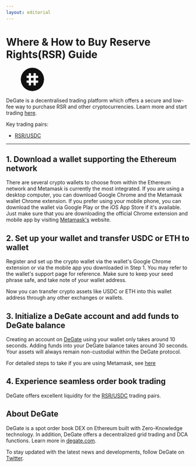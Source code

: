 ```yaml
---
layout: editorial
---
```


# Where & How to Buy Reserve Rights(RSR) Guide

<figure><img src="../.gitbook/assets/rsr_0x320623b8e4ff03373931769a31fc52a4e78b5d70.png" alt="RSR" width="64" style="border-radius: 50%;"><figcaption></figcaption></figure>

DeGate is a decentralised trading platform which offers a secure and low-fee way to purchase RSR and other cryptocurrencies. Learn more and start trading [here](https://app.degate.com/trade/USDC/0x320623b8e4ff03373931769a31fc52a4e78b5d70?utm_source=howtobuy).&#x20;

Key trading pairs:

* [RSR/USDC](https://app.degate.com/trade/USDC/0x320623b8e4ff03373931769a31fc52a4e78b5d70?utm_source=howtobuy)

***

## 1. Download a wallet supporting the Ethereum network

There are several crypto wallets to choose from within the Ethereum network and Metamask is currently the most integrated. If you are using a desktop computer, you can download Google Chrome and the Metamask wallet Chrome extension. If you prefer using your mobile phone, you can download the wallet via Google Play or the iOS App Store if it's available. Just make sure that you are downloading the official Chrome extension and mobile app by visiting [Metamask's](https://metamask.io/) website.

## 2. Set up your wallet and transfer USDC or ETH to wallet

Register and set up the crypto wallet via the wallet's Google Chrome extension or via the mobile app you downloaded in Step 1. You may refer to the wallet's support page for reference. Make sure to keep your seed phrase safe, and take note of your wallet address.&#x20;

Now you can transfer crypto assets like USDC or ETH into this wallet address through any other exchanges or wallets.

## 3. Initialize a DeGate account and add funds to DeGate balance

Creating an account on [DeGate](https://app.degate.com/?utm_source=RSR_howtobuy) using your wallet only takes around 10 seconds. Adding funds into your DeGate balance takes around 30 seconds. Your assets will always remain non-custodial within the DeGate protocol.

For detailed steps to take if you are using Metamask, see [here](https://docs.degate.com/v/product_en/main-features/wallet-connectivity/metamask)

## 4. Experience seamless order book trading

DeGate offers excellent liquidity for the [RSR/USDC](https://app.degate.com/trade/USDC/0x320623b8e4ff03373931769a31fc52a4e78b5d70?utm_source=howtobuy) trading pairs.&#x20;

## About DeGate

DeGate is a spot order book DEX on Ethereum built with Zero-Knowledge technology. In addition, DeGate offers a decentralized grid trading and DCA functions. Learn more in [degate.com](https://degate.com/?utm_source=RSR_howtobuy).

To stay updated with the latest news and developments, follow DeGate on [Twitter](https://twitter.com/degatedex).
